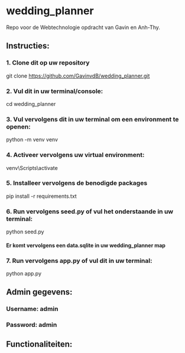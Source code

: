 # wedding_planner
Repo voor de Webtechnologie opdracht van Gavin en Anh-Thy.

## Instructies:
### 1. Clone dit op uw repository 
git clone https://github.com/GavinvdB/wedding_planner.git

### 2. Vul dit in uw terminal/console:
cd wedding_planner

### 3. Vul vervolgens dit in uw terminal om een environment te openen:
python -m venv venv

### 4. Activeer vervolgens uw virtual environment:
venv\Scripts\activate

### 5. Installeer vervolgens de benodigde packages
pip install -r requirements.txt

### 6. Run vervolgens seed.py of vul het onderstaande in uw terminal:
python seed.py
#### Er komt vervolgens een data.sqlite in uw wedding_planner map 

### 7. Run vervolgens app.py of vul dit in uw terminal:
python app.py


## Admin gegevens:
### Username: admin
### Password: admin

## Functionaliteiten: